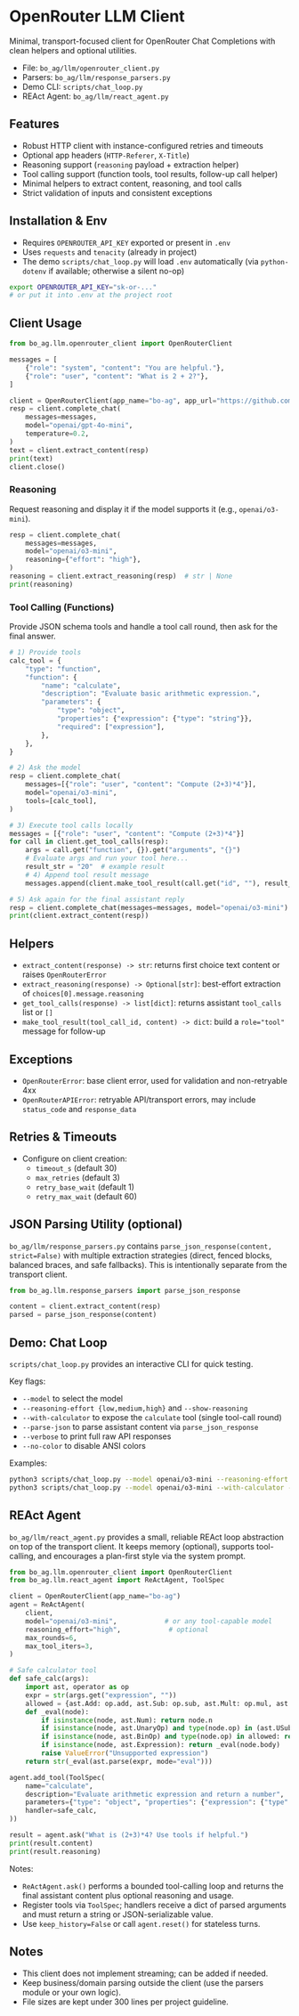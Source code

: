 # OpenRouter LLM Client

Minimal, transport-focused client for OpenRouter Chat Completions with clean helpers and optional utilities.

- File: `bo_ag/llm/openrouter_client.py`
- Parsers: `bo_ag/llm/response_parsers.py`
- Demo CLI: `scripts/chat_loop.py`
- REAct Agent: `bo_ag/llm/react_agent.py`

## Features

- Robust HTTP client with instance-configured retries and timeouts
- Optional app headers (`HTTP-Referer`, `X-Title`)
- Reasoning support (`reasoning` payload + extraction helper)
- Tool calling support (function tools, tool results, follow-up call helper)
- Minimal helpers to extract content, reasoning, and tool calls
- Strict validation of inputs and consistent exceptions

## Installation & Env

- Requires `OPENROUTER_API_KEY` exported or present in `.env`
- Uses `requests` and `tenacity` (already in project)
- The demo `scripts/chat_loop.py` will load `.env` automatically (via `python-dotenv` if available; otherwise a silent no-op)

```bash
export OPENROUTER_API_KEY="sk-or-..."
# or put it into .env at the project root
```

## Client Usage

```python
from bo_ag.llm.openrouter_client import OpenRouterClient

messages = [
    {"role": "system", "content": "You are helpful."},
    {"role": "user", "content": "What is 2 + 2?"},
]

client = OpenRouterClient(app_name="bo-ag", app_url="https://github.com/bo-ag/trading-system")
resp = client.complete_chat(
    messages=messages,
    model="openai/gpt-4o-mini",
    temperature=0.2,
)
text = client.extract_content(resp)
print(text)
client.close()
```

### Reasoning

Request reasoning and display it if the model supports it (e.g., `openai/o3-mini`).

```python
resp = client.complete_chat(
    messages=messages,
    model="openai/o3-mini",
    reasoning={"effort": "high"},
)
reasoning = client.extract_reasoning(resp)  # str | None
print(reasoning)
```

### Tool Calling (Functions)

Provide JSON schema tools and handle a tool call round, then ask for the final answer.

```python
# 1) Provide tools
calc_tool = {
    "type": "function",
    "function": {
        "name": "calculate",
        "description": "Evaluate basic arithmetic expression.",
        "parameters": {
            "type": "object",
            "properties": {"expression": {"type": "string"}},
            "required": ["expression"],
        },
    },
}

# 2) Ask the model
resp = client.complete_chat(
    messages=[{"role": "user", "content": "Compute (2+3)*4"}],
    model="openai/o3-mini",
    tools=[calc_tool],
)

# 3) Execute tool calls locally
messages = [{"role": "user", "content": "Compute (2+3)*4"}]
for call in client.get_tool_calls(resp):
    args = call.get("function", {}).get("arguments", "{}")
    # Evaluate args and run your tool here...
    result_str = "20"  # example result
    # 4) Append tool result message
    messages.append(client.make_tool_result(call.get("id", ""), result_str))

# 5) Ask again for the final assistant reply
resp = client.complete_chat(messages=messages, model="openai/o3-mini")
print(client.extract_content(resp))
```

## Helpers

- `extract_content(response) -> str`: returns first choice text content or raises `OpenRouterError`
- `extract_reasoning(response) -> Optional[str]`: best-effort extraction of `choices[0].message.reasoning`
- `get_tool_calls(response) -> list[dict]`: returns assistant `tool_calls` list or `[]`
- `make_tool_result(tool_call_id, content) -> dict`: build a `role="tool"` message for follow-up

## Exceptions

- `OpenRouterError`: base client error, used for validation and non-retryable 4xx
- `OpenRouterAPIError`: retryable API/transport errors, may include `status_code` and `response_data`

## Retries & Timeouts

- Configure on client creation:
  - `timeout_s` (default 30)
  - `max_retries` (default 3)
  - `retry_base_wait` (default 1)
  - `retry_max_wait` (default 60)

## JSON Parsing Utility (optional)

`bo_ag/llm/response_parsers.py` contains `parse_json_response(content, strict=False)` with multiple extraction strategies (direct, fenced blocks, balanced braces, and safe fallbacks). This is intentionally separate from the transport client.

```python
from bo_ag.llm.response_parsers import parse_json_response

content = client.extract_content(resp)
parsed = parse_json_response(content)
```

## Demo: Chat Loop

`scripts/chat_loop.py` provides an interactive CLI for quick testing.

Key flags:
- `--model` to select the model
- `--reasoning-effort {low,medium,high}` and `--show-reasoning`
- `--with-calculator` to expose the `calculate` tool (single tool-call round)
- `--parse-json` to parse assistant content via `parse_json_response`
- `--verbose` to print full raw API responses
- `--no-color` to disable ANSI colors

Examples:
```bash
python3 scripts/chat_loop.py --model openai/o3-mini --reasoning-effort high --show-reasoning
python3 scripts/chat_loop.py --model openai/o3-mini --with-calculator --verbose
```

## REAct Agent

`bo_ag/llm/react_agent.py` provides a small, reliable REAct loop abstraction on top of the transport client. It keeps memory (optional), supports tool-calling, and encourages a plan-first style via the system prompt.

```python
from bo_ag.llm.openrouter_client import OpenRouterClient
from bo_ag.llm.react_agent import ReActAgent, ToolSpec

client = OpenRouterClient(app_name="bo-ag")
agent = ReActAgent(
    client,
    model="openai/o3-mini",            # or any tool-capable model
    reasoning_effort="high",            # optional
    max_rounds=6,
    max_tool_iters=3,
)

# Safe calculator tool
def safe_calc(args):
    import ast, operator as op
    expr = str(args.get("expression", ""))
    allowed = {ast.Add: op.add, ast.Sub: op.sub, ast.Mult: op.mul, ast.Div: op.truediv, ast.Mod: op.mod, ast.Pow: op.pow, ast.USub: op.neg}
    def _eval(node):
        if isinstance(node, ast.Num): return node.n
        if isinstance(node, ast.UnaryOp) and type(node.op) in (ast.USub,): return allowed[type(node.op)](_eval(node.operand))
        if isinstance(node, ast.BinOp) and type(node.op) in allowed: return allowed[type(node.op)](_eval(node.left), _eval(node.right))
        if isinstance(node, ast.Expression): return _eval(node.body)
        raise ValueError("Unsupported expression")
    return str(_eval(ast.parse(expr, mode="eval")))

agent.add_tool(ToolSpec(
    name="calculate",
    description="Evaluate arithmetic expression and return a number",
    parameters={"type": "object", "properties": {"expression": {"type": "string"}}, "required": ["expression"]},
    handler=safe_calc,
))

result = agent.ask("What is (2+3)*4? Use tools if helpful.")
print(result.content)
print(result.reasoning)
```

Notes:
- `ReActAgent.ask()` performs a bounded tool-calling loop and returns the final assistant content plus optional reasoning and usage.
- Register tools via `ToolSpec`; handlers receive a dict of parsed arguments and must return a string or JSON-serializable value.
- Use `keep_history=False` or call `agent.reset()` for stateless turns.

## Notes

- This client does not implement streaming; can be added if needed.
- Keep business/domain parsing outside the client (use the parsers module or your own logic).
- File sizes are kept under 300 lines per project guideline.
